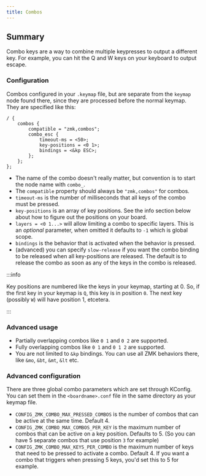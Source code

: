 ```yaml
---
title: Combos
---
```


## Summary

Combo keys are a way to combine multiple keypresses to output a different key. For example, you can hit the Q and W keys on your keyboard to output escape.

### Configuration

Combos configured in your `.keymap` file, but are separate from the `keymap` node found there, since they are processed before the normal keymap. They are specified like this:

```
/ {
	combos {
		compatible = "zmk,combos";
		combo_esc {
			timeout-ms = <50>;
			key-positions = <0 1>;
			bindings = <&kp ESC>;
		};
	};
};
```

- The name of the combo doesn't really matter, but convention is to start the node name with `combo_`.
- The `compatible` property should always be `"zmk,combos"` for combos.
- `timeout-ms` is the number of milliseconds that all keys of the combo must be pressed.
- `key-positions` is an array of key positions. See the info section below about how to figure out the positions on your board.
- `layers = <0 1...>` will allow limiting a combo to specific layers. This is an _optional_ parameter, when omitted it defaults to `-1` which is global scope.
- `bindings` is the behavior that is activated when the behavior is pressed.
- (advanced) you can specify `slow-release` if you want the combo binding to be released when all key-positions are released. The default is to release the combo as soon as any of the keys in the combo is released.

:::info

Key positions are numbered like the keys in your keymap, starting at 0. So, if the first key in your keymap is `Q`, this key is in position `0`. The next key (possibly `W`) will have position 1, etcetera.

:::

### Advanced usage

- Partially overlapping combos like `0 1` and `0 2` are supported.
- Fully overlapping combos like `0 1` and `0 1 2` are supported.
- You are not limited to `&kp` bindings. You can use all ZMK behaviors there, like `&mo`, `&bt`, `&mt`, `&lt` etc.

### Advanced configuration

There are three global combo parameters which are set through KConfig. You can set them in the `<boardname>.conf` file in the same directory as your keymap file.

- `CONFIG_ZMK_COMBO_MAX_PRESSED_COMBOS` is the number of combos that can be active at the same time. Default 4.
- `CONFIG_ZMK_COMBO_MAX_COMBOS_PER_KEY` is the maximum number of combos that can be active on a key position. Defaults to 5. (So you can have 5 separate combos that use position `3` for example)
- `CONFIG_ZMK_COMBO_MAX_KEYS_PER_COMBO` is the maximum number of keys that need to be pressed to activate a combo. Default 4. If you want a combo that triggers when pressing 5 keys, you'd set this to 5 for example.
